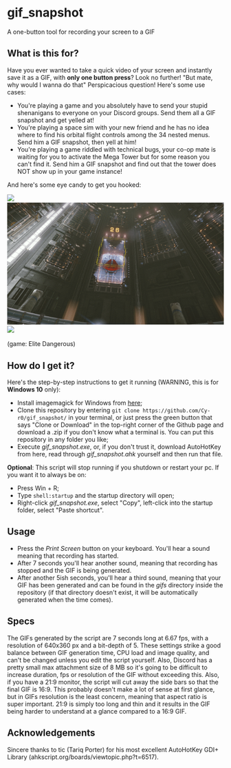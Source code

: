 # gif_snapshot
A one-button tool for recording your screen to a GIF

## What is this for?
Have you ever wanted to take a quick video of your screen and instantly save it as a GIF, with **only one button press**? Look no further!
"But mate, why would I wanna do that"
Perspicacious question! Here's some use cases:
- You're playing a game and you absolutely have to send your stupid shenanigans to everyone on your Discord groups. Send them all a GIF snapshot and get yelled at!
- You're playing a space sim with your new friend and he has no idea where to find his orbital flight controls among the 34 nested menus. Send him a GIF snapshot, then yell at him!
- You're playing a game riddled with technical bugs, your co-op mate is waiting for you to activate the Mega Tower but for some reason you can't find it. Send him a GIF snapshot and find out that the tower does NOT show up in your game instance!

And here's some eye candy to get you hooked:

![](https://github.com/Cy-r0/gif_snapshot/blob/master/media/30-03-20_151350.gif)
![](https://github.com/Cy-r0/gif_snapshot/blob/master/media/30-03-20_152432.gif)
![](https://github.com/Cy-r0/gif_snapshot/blob/master/media/30-03-20_153006.gif)

(game: Elite Dangerous)

## How do I get it?
Here's the step-by-step instructions to get it running (WARNING, this is for **Windows 10** only):

- Install imagemagick for Windows from [here](https://imagemagick.org/script/download.php#windows);
- Clone this repository by entering `git clone https://github.com/Cy-r0/gif_snapshot/` in your terminal, or just press the green button that says "Clone or Download" in the top-right corner of the Github page and download a .zip if you don't know what a terminal is. You can put this repository in any folder you like;
- Execute *gif_snapshot.exe*, or, if you don't trust it, download AutoHotKey from here, read through *gif_snapshot.ahk* yourself and then run that file.

**Optional**:
This script will stop running if you shutdown or restart your pc. If you want it to always be on:
- Press Win + R;
- Type `shell:startup` and the startup directory will open;
- Right-click *gif_snapshot.exe*, select "Copy", left-click into the startup folder, select "Paste shortcut".


## Usage
- Press the *Print Screen* button on your keyboard. You'll hear a sound meaning that recording has started.
- After 7 seconds you'll hear another sound, meaning that recording has stopped and the GIF is being generated.
- After another 5ish seconds, you'll hear a third sound, meaning that your GIF has been generated and can be found in the *gifs* directory inside the repository (if that directory doesn't exist, it will be automatically generated when the time comes).


## Specs
The GIFs generated by the script are 7 seconds long at 6.67 fps, with a resolution of 640x360 px and a bit-depth of 5. These settings strike a good balance between GIF generation time, CPU load and image quality, and can't be changed unless you edit the script yourself. Also, Discord has a pretty small max attachment size of 8 MB so it's going to be difficult to increase duration, fps or resolution of the GIF without exceeding this.
Also, if you have a 21:9 monitor, the script will cut away the side bars so that the final GIF is 16:9. This probably doesn't make a lot of sense at first glance, but in GIFs resolution is the least concern, meaning that aspect ratio is super important. 21:9 is simply too long and thin and it results in the GIF being harder to understand at a glance compared to a 16:9 GIF.


## Acknowledgements
Sincere thanks to tic (Tariq Porter) for his most excellent AutoHotKey GDI+ Library (ahkscript.org/boards/viewtopic.php?t=6517).
